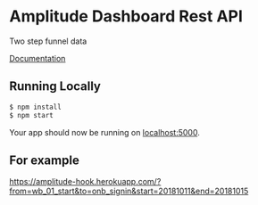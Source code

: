 # Amplitude Dashboard Rest API 

Two step funnel data

[Documentation](https://amplitude.zendesk.com/hc/en-us/articles/205469748-Dashboard-Rest-API-Export-Amplitude-Dashboard-Data)


## Running Locally

```sh
$ npm install
$ npm start
```

Your app should now be running on [localhost:5000](http://localhost:5000/).


## For example

https://amplitude-hook.herokuapp.com/?from=wb_01_start&to=onb_signin&start=20181011&end=20181015